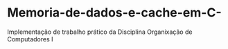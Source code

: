 # Memoria-de-dados-e-cache-em-C-
Implementação de trabalho prático da Disciplina Organixação de Computadores I
